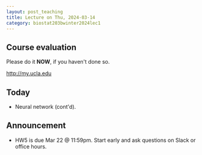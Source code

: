 ```yaml
---
layout: post_teaching
title: Lecture on Thu, 2024-03-14
category: biostat203bwinter2024lec1
---
```


## Course evaluation

Please do it **NOW**, if you haven't done so. 

<http://my.ucla.edu>

## Today

* Neural network (cont'd).

## Announcement

* HW5 is due Mar 22 @ 11:59pm. Start early and ask questions on Slack or office hours.
